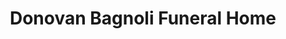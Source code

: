 ---
title: "Donovan Bagnoli Funeral Home"
url: /tallmadge/donovan-bagnoli-funeral-home-southwest-avenue/
shop: funeral directors
---